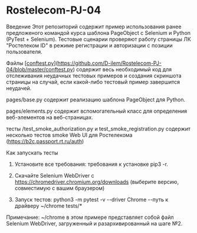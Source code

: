 ﻿# Rostelecom-PJ-04
Введение
Этот репозиторий содержит пример использования ранее предложеного командой курса шаблона PageObject с Selenium и Python (PyTest + Selenium).
Тестовые сценарии проверяют работу страницы ЛК "Ростелеком ID" в режиме регистрации и авторизации с позиции пользователя.

Файлы
[[conftest.py](url)](https://github.com/D-ilem/Rostelecom-PJ-04/blob/master/conftest.py) содержит весь необходимый код для отслеживания неудачных тестовых примеров и создания скриншота страницы на случай, если какой-либо тестовый пример завершится неудачей.

pages/base.py содержит реализацию шаблона PageObject для Python.

pages/elements.py содержит вспомогательный класс для определения веб-элементов на веб-страницах.

тесты /test_smoke_authorization.py и test_smoke_registration.py содержит несколько тестов smoke Web UI для Ростелекома (https://b2c.passport.rt.ru/auth)

Как запускать тесты
1) Установите все требования:
требования к установке pip3 -r.

2) Скачайте Selenium WebDriver с https://chromedriver.chromium.org/downloads (выберите версию, совместимую с вашим браузером)

3) Запуск тестов:
python3 -m pytest -v --driver Chrome --путь к драйверу ~/chrome tests/*

Примечание: ~/chrome в этом примере представляет собой файл Selenium WebDriver, загруженный и разархивированный на шаге №2.
